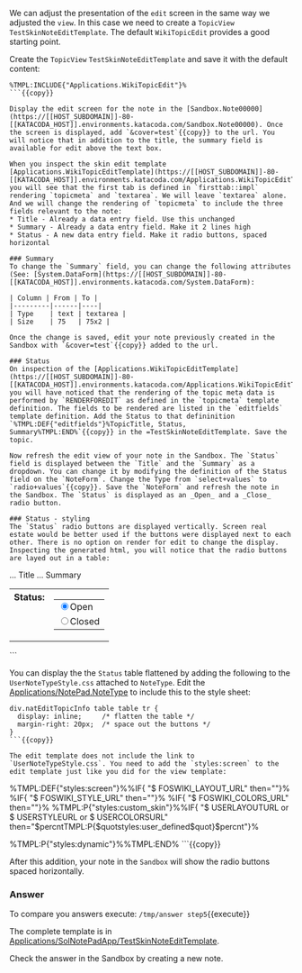 <!-- Scenario text goes here -->
We can adjust the presentation of the `edit` screen in the same way we adjusted the `view`. In this case we need to create a `TopicView` `TestSkinNoteEditTemplate`. The default `WikiTopicEdit` provides a good starting point. 

Create the `TopicView` `TestSkinNoteEditTemplate` and save it with the default content:
```
%TMPL:INCLUDE{"Applications.WikiTopicEdit"}%
```{{copy}} 

Display the edit screen for the note in the [Sandbox.Note00000](https://[[HOST_SUBDOMAIN]]-80-[[KATACODA_HOST]].environments.katacoda.com/Sandbox.Note00000). Once the screen is displayed, add `&cover=test`{{copy}} to the url. You will notice that in addition to the title, the summary field is available for edit above the text box.

When you inspect the skin edit template  [Applications.WikiTopicEditTemplate](https://[[HOST_SUBDOMAIN]]-80-[[KATACODA_HOST]].environments.katacoda.com/Applications.WikiTopicEditTemplate) you will see that the first tab is defined in `firsttab::impl` rendering `topicmeta` and `textarea`. We will leave `textarea` alone. And we will change the rendering of `topicmeta` to include the three fields relevant to the note:
* Title - Already a data entry field. Use this unchanged
* Summary - Already a data entry field. Make it 2 lines high
* Status - A new data entry field. Make it radio buttons, spaced horizontal

### Summary 
To change the `Summary` field, you can change the following attributes (See: [System.DataForm](https://[[HOST_SUBDOMAIN]]-80-[[KATACODA_HOST]].environments.katacoda.com/System.DataForm):

| Column | From | To |
|---------|------|----|
| Type    | text | textarea |
| Size    | 75   | 75x2 |

Once the change is saved, edit your note previously created in the Sandbox with `&cover=test`{{copy}} added to the url.

### Status
On inspection of the [Applications.WikiTopicEditTemplate](https://[[HOST_SUBDOMAIN]]-80-[[KATACODA_HOST]].environments.katacoda.com/Applications.WikiTopicEditTemplate) you will have noticed that the rendering of the topic meta data is performed by `RENDERFOREDIT` as defined in the `topicmeta` template definition. The fields to be rendered are listed in the `editfields` template definition. Add the Status to that defininition `%TMPL:DEF{"editfields"}%TopicTitle, Status, Summary%TMPL:END%`{{copy}} in the =TestSkinNoteEditTemplate. Save the topic. 

Now refresh the edit view of your note in the Sandbox. The `Status` field is displayed between the `Title` and the `Summary` as a dropdown. You can change it by modifying the definition of the Status field on the `NoteForm`. Change the Type from `select+values` to `radio+values`{{copy}}. Save the `NoteForm` and refresh the note in the Sandbox. The `Status` is displayed as an _Open_ and a _Close_ radio button.

### Status - styling
The `Status` radio buttons are displayed vertically. Screen real estate would be better used if the buttons were displayed next to each other. There is no option on render for edit to change the display. Inspecting the generated html, you will notice that the radio buttons are layed out in a table:
```
  <div class='natEditTopicInfo'>
    <table class='foswikiLayoutTable jqTooltip'>
... Title
      <tr title='indicator'>
        <th valign='top'>Status:</th>
        <td valign='top'>
          <table>
            <tr>
              <td><label><input type="radio" name="Status" value=
              "Open" checked="checked" class="foswikiRadioButton"
              title="Open">Open</label></td>
            </tr>
            <tr>
              <td><label><input type="radio" name="Status" value=
              "Closed" class="foswikiRadioButton" title=
              "Closed">Closed</label></td>
            </tr>
          </table>
        </td>
      </tr>
... Summary
    </table>
  </div>
```

You can display the the `Status` table flattened by adding the following to the `UserNoteTypeStyle.css` attached to `NoteType`. Edit the [Applications/NotePad.NoteType](https://[[HOST_SUBDOMAIN]]-80-[[KATACODA_HOST]].environments.katacoda.com/Applications/NotePad.NoteType) to include this to the style sheet:
```
div.natEditTopicInfo table table tr {
  display: inline;     /* flatten the table */
  margin-right: 20px;  /* space out the buttons */
}
```{{copy}}

The edit template does not include the link to `UserNoteTypeStyle.css`. You need to add the `styles:screen` to the edit template just like you did for the view template:
```
%TMPL:DEF{"styles:screen"}%%IF{ "$ FOSWIKI_LAYOUT_URL" then="<link rel='stylesheet' href='%FOSWIKI_LAYOUT_URL%' media='all' type='text/css' />"}%
%IF{ "$ FOSWIKI_STYLE_URL"  then="<link rel='stylesheet' href='%FOSWIKI_STYLE_URL%' media='all' type='text/css' />"}%
%IF{ "$ FOSWIKI_COLORS_URL" then="<link rel='stylesheet' href='%FOSWIKI_COLORS_URL%' media='all' type='text/css' />"}%
%TMPL:P{"styles:custom_skin"}%%IF{ "$ USERLAYOUTURL or $ USERSTYLEURL or $ USERCOLORSURL" then="$percntTMPL:P{$quotstyles:user_defined$quot}$percnt"}%
<link rel='stylesheet' href='%PUBURLPATH%/Applications/NotePadApp/NoteType/UserNoteTypeStyle.css' media='all' type='text/css' />
%TMPL:P{"styles:dynamic"}%%TMPL:END%
```{{copy}}

After this addition, your note in the `Sandbox` will show the radio buttons spaced horizontally.




### Answer
<!-- Solution text (if any) goes here -->
To compare you answers execute: `/tmp/answer step5`{{execute}} 

The complete template is in [Applications/SolNotePadApp/TestSkinNoteEditTemplate](https://[[HOST_SUBDOMAIN]]-80-[[KATACODA_HOST]].environments.katacoda.com/Applications/SolNotePadApp/TestSkinNoteEditTemplate).

Check the answer in the Sandbox by creating a new note.




